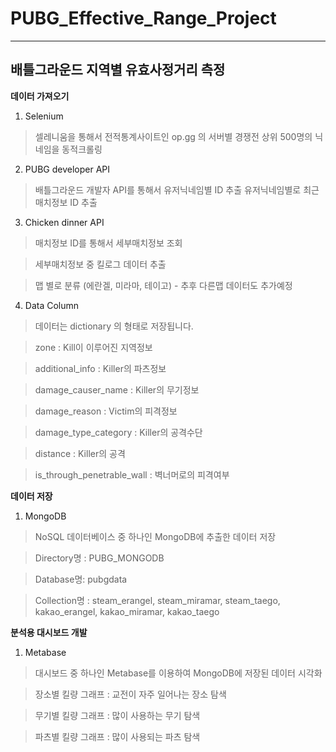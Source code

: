 # PUBG_Effective_Range_Project

---

## 배틀그라운드 지역별 유효사정거리 측정

**데이터 가져오기**
1) Selenium
> 셀레니움을 통해서 전적통계사이트인 op.gg 의 서버별 경쟁전 상위 500명의 닉네임을 동적크롤링
2) PUBG developer API
> 배틀그라운드 개발자 API를 통해서 유저닉네임별 ID 추출
> 유저닉네임별로 최근 매치정보 ID 추출
3) Chicken dinner API
>매치정보 ID를 통해서 세부매치정보 조회

>세부매치정보 중 킬로그 데이터 추출

>맵 별로 분류 (에란겔, 미라마, 테이고) - 추후 다른맵 데이터도 추가예정
4) Data Column
>데이터는 dictionary 의 형태로 저장됩니다.

>zone : Kill이 이루어진 지역정보

>additional_info : Killer의 파츠정보

>damage_causer_name : Killer의 무기정보

>damage_reason : Victim의 피격정보

>damage_type_category : Killer의 공격수단

>distance : Killer의 공격

>is_through_penetrable_wall : 벽너머로의 피격여부

**데이터 저장**

1. MongoDB
>NoSQL 데이터베이스 중 하나인 MongoDB에 추출한 데이터 저장

>Directory명 : PUBG_MONGODB

>Database명: pubgdata

>Collection명 : steam_erangel, steam_miramar, steam_taego, kakao_erangel, kakao_miramar, kakao_taego

**분석용 대시보드 개발**

1. Metabase
> 대시보드 중 하나인 Metabase를 이용하여 MongoDB에 저장된 데이터 시각화

> 장소별 킬량 그래프 : 교전이 자주 일어나는 장소 탐색

> 무기별 킬량 그래프 : 많이 사용하는 무기 탐색

> 파츠별 킬량 그래프 : 많이 사용되는 파츠 탐색
